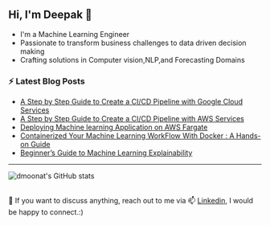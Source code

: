 ## Hi, I'm Deepak 👋

- I'm a Machine Learning Engineer<!-- currently working for <a href="https://quantiphi.com/">Quantiphi</a>-->
- Passionate to transform business challenges to data driven decision making
- Crafting solutions in Computer vision,NLP,and Forecasting Domains

### ⚡ Latest Blog Posts
<!-- BLOG-POST-LIST:START -->
- [A Step by Step Guide to Create a CI/CD Pipeline with Google Cloud Services](https://www.analyticsvidhya.com/blog/2021/08/a-step-by-step-guide-to-create-a-ci-cd-pipeline-with-google-cloud-services/)
- [A Step by Step Guide to Create a CI/CD Pipeline with AWS Services](https://www.analyticsvidhya.com/blog/2021/07/a-step-by-step-guide-to-create-a-ci-cd-pipeline-with-aws-services/)
- [Deploying Machine learning Application on AWS Fargate](https://www.analyticsvidhya.com/blog/2021/06/deploying-machine-learning-application-on-aws-fargate/)
- [Containerized Your Machine Learning WorkFlow With Docker : A Hands-on Guide](https://www.analyticsvidhya.com/blog/2021/06/a-hands-on-guide-to-containerized-your-machine-learning-workflow-with-docker/)
- [Beginner’s Guide to Machine Learning Explainability](https://www.analyticsvidhya.com/blog/2021/06/beginners-guide-to-machine-learning-explainability/)
<!-- BLOG-POST-LIST:END -->

---

![dmoonat's GitHub stats](https://github-readme-stats.vercel.app/api?username=dmoonat&hide=contribs,prs&count_private=true&show_icons=true&theme=radical)

<!--
---

[![Top Langs](https://github-readme-stats.vercel.app/api/top-langs/?username=dmoonat&layout=compact)](https://github.com/anuraghazra/github-readme-stats)

---
-->
<br/>
💬 If you want to discuss anything, reach out to me via 📫 <a href="https://www.linkedin.com/in/deepak-moonat-977ab1140">Linkedin</a>, I would be happy to connect.:) 


<!--
**dmoonat/dmoonat** is a ✨ _special_ ✨ repository because its `README.md` (this file) appears on your GitHub profile.

Here are some ideas to get you started:

- 🔭 I’m currently working on ...
- 🌱 I’m currently learning ...
- 👯 I’m looking to collaborate on ...
- 🤔 I’m looking for help with ...
- 💬 Ask me about ...
- 📫 How to reach me: ...
- 😄 Pronouns: ...
- ⚡ Fun fact: ...
-->
